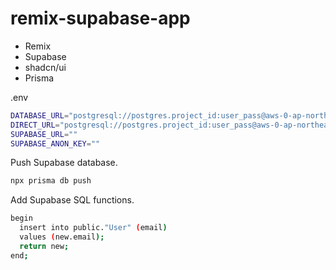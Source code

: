 # remix-supabase-app

- Remix
- Supabase
- shadcn/ui
- Prisma

.env

```bash
DATABASE_URL="postgresql://postgres.project_id:user_pass@aws-0-ap-northeast-1.pooler.supabase.com:5432/postgres"
DIRECT_URL="postgresql://postgres.project_id:user_pass@aws-0-ap-northeast-1.pooler.supabase.com:5432/postgres"
SUPABASE_URL=""
SUPABASE_ANON_KEY=""
```

Push Supabase database.

```bash
npx prisma db push
```

Add Supabase SQL  functions.

```bash
begin
  insert into public."User" (email)
  values (new.email);
  return new;
end;
```
